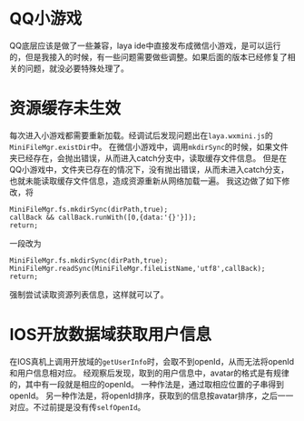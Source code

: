 # QQ小游戏
QQ底层应该是做了一些兼容，laya ide中直接发布成微信小游戏，是可以运行的，但是我接入的时候，有一些问题需要做些调整。如果后面的版本已经修复了相关的问题，就没必要特殊处理了。

# 资源缓存未生效
每次进入小游戏都需要重新加载。经调试后发现问题出在`laya.wxmini.js`的`MiniFileMgr.existDir`中。
在微信小游戏中，调用`mkdirSync`的时候，如果文件夹已经存在，会抛出错误，从而进入catch分支中，读取缓存文件信息。
但是在QQ小游戏中，文件夹已存在的情况下，没有抛出错误，从而未进入catch分支，也就未能读取缓存文件信息，造成资源重新从网络加载一遍。
我这边做了如下修改，将
```
MiniFileMgr.fs.mkdirSync(dirPath,true);
callBack && callBack.runWith([0,{data:'{}'}]);
return;
```
一段改为
```
MiniFileMgr.fs.mkdirSync(dirPath,true);
MiniFileMgr.readSync(MiniFileMgr.fileListName,'utf8',callBack);
return;
```
强制尝试读取资源列表信息，这样就可以了。

# IOS开放数据域获取用户信息
在IOS真机上调用开放域的`getUserInfo`时，会取不到openId，从而无法将openId和用户信息相对应。
经观察后发现，取到的用户信息中，avatar的格式是有规律的，其中有一段就是相应的openId。
一种作法是，通过取相应位置的子串得到openId。
另一种作法是，将openId排序，获取到的信息按avatar排序，之后一一对应。不过前提是没有传`selfOpenId`。